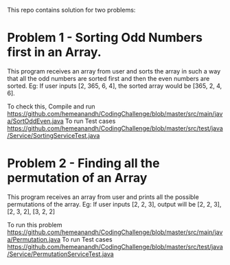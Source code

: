 This repo contains solution for two problems:

# Problem 1 - Sorting Odd Numbers first in an Array.
This program receives an array from user and sorts the array in such a way that all the odd numbers are sorted first and then the even numbers are sorted.
Eg: If user inputs [2, 365, 6, 4], the sorted array would be [365, 2, 4, 6].

To check this, Compile and run
https://github.com/hemeanandh/CodingChallenge/blob/master/src/main/java/SortOddEven.java
To run Test cases
https://github.com/hemeanandh/CodingChallenge/blob/master/src/test/java/Service/SortingServiceTest.java

# Problem 2 - Finding all the permutation of an Array
This program receives an array from user and prints all the possible permutations of the array.
Eg: If user inputs [2, 2, 3], output will be [2, 2, 3], [2, 3, 2], [3, 2, 2]

To run this problem
https://github.com/hemeanandh/CodingChallenge/blob/master/src/main/java/Permutation.java
To run Test cases
https://github.com/hemeanandh/CodingChallenge/blob/master/src/test/java/Service/PermutationServiceTest.java
